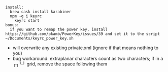 ```
install:
  brew cask install karabiner
  npm -g i keyrc
	keyrc start
bonus:
  if you want to remap the power key, install https://github.com/pkamb/PowerKey/issues/39 and set it to the script ~/Documents/keyrc_power_key.sh
```

* will overwrite any existing private.xml (ignore if that means nothing to you)
* bug workaround: extraplanar characters count as two characters; if in a ┌┐└┘ grid, remove the space following them
